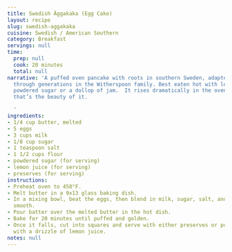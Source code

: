 ```yaml
---
title: Swedish Äggakaka (Egg Cake)
layout: recipe
slug: swedish-aggakaka
cuisine: Swedish / American Southern
category: Breakfast
servings: null
time:
  prep: null
  cook: 20 minutes
  total: null
narrative: 'A puffed oven pancake with roots in southern Sweden, adapted lovingly
  through generations in the Witherspoon family. Best eaten hot with lemon juice and
  powdered sugar or a dollop of jam.  It rises dramatically in the oven—then falls—and
  that’s the beauty of it.

  '
ingredients:
- 1/4 cup butter, melted
- 5 eggs
- 3 cups milk
- 1/8 cup sugar
- 1 teaspoon salt
- 1 1/2 cups flour
- powdered sugar (for serving)
- lemon juice (for serving)
- preserves (for serving)
instructions:
- Preheat oven to 450°F.
- Melt butter in a 9x13 glass baking dish.
- In a mixing bowl, beat the eggs, then blend in milk, sugar, salt, and flour until
  smooth.
- Pour batter over the melted butter in the hot dish.
- Bake for 20 minutes until puffed and golden.
- Once it falls, cut into squares and serve with either preserves or powdered sugar
  with a drizzle of lemon juice.
notes: null
---
```

